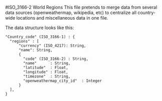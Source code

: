 #ISO_3166-2 World Regions
This file pretends to merge data from several data sources (openweathermap, wikipedia, etc) to centralize all country-wide locations and miscellaneous data in one file.

The data structure looks like this:
```
"Country_code" (ISO_3166-1) : {
  "regions" : [
      "currency" (ISO_4217): String,
      "name": String,
      {
        "code" (ISO_3166-2) : String,
        "name"      : String,
        "latitude"  : Float,
        "longitude" : Float,
        "timezone"  : String,
        "openweathermap_city_id"  : Integer
      }
  ],
}
```

